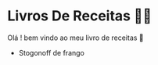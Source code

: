 # Livros De Receitas :man_cook:

Olá ! bem vindo ao meu livro de receitas :wave:

- Stogonoff de frango